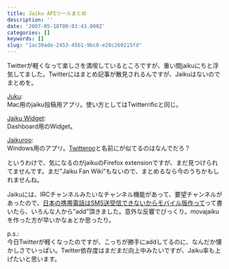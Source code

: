 ```yaml
---
title: Jaiku APIツールまとめ
description: ''
date: '2007-05-18T00:03:43.000Z'
categories: []
keywords: []
slug: "1ac30ade-2453-45b1-9bc8-e28c260215fd"
---
```

Twitterが軽くなって楽しさを満喫しているところですが、重い間jaikuにちと浮気してました。Twitterにはまとめ記事が散見されるんですが、Jaikuはないのでまとめを。

[Juku](http://juhu-mac.blogspot.com/):  
Mac用のjaiku投稿用アプリ。使い方としてはTwitterrificと同じ。

[Jaiku Widget](http://www.exove.fi/blog/2007/04/24/jaiku-widget-for-mac-os-x/):  
Dashboard用のWidget。

[Jaikuroo](http://rareedge.com/jaikuroo/):  
Windows用のアプリ。[Twitteroo](http://rareedge.com/twitteroo/)と名前にが似てるのはなんでだろ？

というわけで、気になるのがjaikuのFirefox extensionですが、まだ見つけられてませんです。まだ”Jaiku Fan Wiki”もないので、まとめるなら今のうちかもしれませんね。

Jaikuには、IRCチャンネルみたいなチャンネル機能があって、要望チャンネルがあったので、[日本の携帯電話はSMS送受信できないからモバイル版作って](http://jaiku.com/channel/jaiku/presence/2290972)って書いたら、いろんな人から”add”頂きました。意外な反響でびっくり。movajaikuを作った方が早いかなぁとか思ったり。

p.s.:  
今日Twitterが軽くなったのですが、こっちが勝手にaddしてるのに、なんだか懐かしさでいっぱい。Twitter依存度はまだまだ向上中みたいですが、Jaiku率も上げたいと思います。
